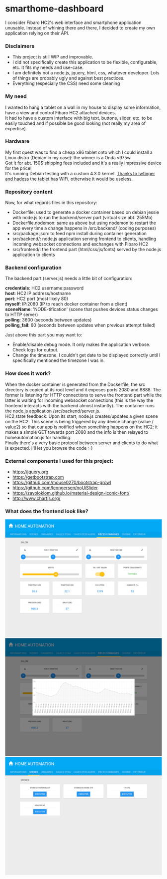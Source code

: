 # smarthome-dashboard
I consider Fibaro HC2's web interface and smartphone application unusable. Instead of whining there and there, I decided to create my own application relying on their API.

### Disclaimers
* This project is still WIP and improvable.
* I did not specifically create this application to be flexible, configurable, etc. It fits my needs and use-case.
* I am definitely not a node.js, jquery, html, css, whatever developer. Lots of things are probably ugly and against best practices.
* Everything (especially the CSS) need some cleaning

### My need
I wanted to hang a tablet on a wall in my house to display some information, have a view and control Fibaro HC2 attached devices.  
It had to have a custom interface with big text, buttons, slider, etc. to be easily touched and if possible be good looking (not really my area of expertise).

### Hardware
My first quest was to find a cheap x86 tablet onto which I could install a Linux distro (Debian in my case): the winner is a Onda v975w.  
Got it for abt. 150$ shipping fees included and it's a really impressive device for the price!  
It's running Debian testing with a custom 4.3.0 kernel. [Thanks to lwfinger and hadess](https://github.com/hadess/rtl8723bs) the tablet has WiFi, otherwise it would be useless.

### Repository content
Now, for what regards files in this repository:
* Dockerfile: used to generate a docker container based on debian jessie with node.js to run the backend/server part (virtual size abt. 255Mb)
* Dockerfile.nodemon: same as above but using nodemon to restart the app every time a change happens in /src/backend/ (coding purposes)
* src/package.json: to feed npm install during container generation
* src/backend/: node.js application serving frontend to clients, handling incoming websocket connections and exchanges with Fibaro HC2
* src/frontend/: the frontend part (html/css/js/fonts) served by the node.js application to clients

### Backend configuration
The backend part (server.js) needs a little bit of configuration:

**credentials**: HC2 username:password  
**host**: HC2 IP address/hostname  
**port**: HC2 port (most likely 80)  
**myself**: IP:2080 (IP to reach docker container from a client)  
**sceneName**: 'NODE-tification' (scene that pushes devices status changes to HTTP server)  
**polling**: 3600 (seconds between <sceneName> updates)  
**polling_fail**: 60 (seconds between <sceneName> updates when previous attempt failed)

Just above this part you may want to:
- Enable/disable debug mode. It only makes the application verbose. Check logs for output.
- Change the timezone. I couldn't get date to be displayed correctly until I specifically mentioned the timezone I was in.

### How does it work?
When the docker container is generated from the Dockerfile, the src directory is copied at its root level and it exposes ports 2080 and 8888. The former is listening for HTTP connections to serve the frontend part while the latter is waiting for incoming websocket connections (this is the way the frontend interacts with the backend almost instantly). The container runs the node.js application /src/backend/server.js.  
HC2 state feedback: Upon its start, node.js creates/updates a given scene on the HC2. This scene is being triggered by any device change (value / value2) so that our app is notified when something happens on the HC2: it makes a simple GET towards port 2080 and the info is then relayed to homeautomation.js for handling.  
Finally there's a very basic protocol between server and clients to do what is expected. I'll let you browse the code :-)

### External components I used for this project:
- https://jquery.org
- https://getbootstrap.com
- https://github.com/mouse0270/bootstrap-growl
- https://github.com/leongersen/noUiSlider
- https://zavoloklom.github.io/material-design-iconic-font/
- http://www.chartjs.org/

### What does the frontend look like?
![Room](/room.png?raw=true)
![Graph](/graph.png?raw=true)
![Scenes](/scenes.png?raw=true)
